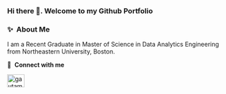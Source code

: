 ### Hi there 👋. Welcome to my Github Portfolio

### ✨&nbsp; About Me

I am a Recent Graduate in Master of Science in Data Analytics Engineering from Northeastern University, Boston.

🔗 &nbsp;**Connect with me**
<p align="left">
<a href="https://linkedin.com/in](http://www.linkedin.com/in/utkarsh-singh-a74a31142" target="blank"><img align="center" src="https://raw.githubusercontent.com/UtkarshS007/github-profile-readme-generator/master/src/images/icons/Social/twitter.svg" alt="gautamkrishnar" height="30" width="40" /></a>


<!--
**UtkarshS007/UtkarshS007** is a ✨ _special_ ✨ repository because its `README.md` (this file) appears on your GitHub profile.

Here are some ideas to get you started:

- 🔭 I’m currently working on ...
- 🌱 I’m currently learning ...
- 👯 I’m looking to collaborate on ...
- 🤔 I’m looking for help with ...
- 💬 Ask me about ...
- 📫 How to reach me: ...
- 😄 Pronouns: ...
- ⚡ Fun fact: ...
-->
